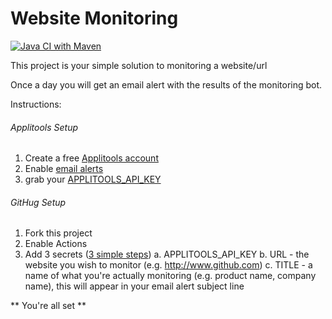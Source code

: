 # Website Monitoring

[![Java CI with Maven](https://github.com/dockermaster/WebsiteMonitoring/actions/workflows/maven.yml/badge.svg)](https://github.com/dockermaster/WebsiteMonitoring/actions/workflows/maven.yml)

This project is your simple solution to monitoring a website/url

Once a day you will get an email alert with the results of the monitoring bot.

Instructions:

###### Applitools Setup

1. Create a free [Applitools account](https://applitools.com)
2. Enable [email alerts](https://applitools.com/docs/features/batch-completion-email-integration.html)
3. grab your [APPLITOOLS_API_KEY](https://applitools.com/docs/topics/overview/obtain-api-key.html)

###### GitHug Setup

1. Fork this project
2. Enable Actions
3. Add 3 secrets ([3 simple steps](https://docs.github.com/en/actions/security-guides/encrypted-secrets))
  a. APPLITOOLS_API_KEY
  b. URL - the website you wish to monitor (e.g. http://www.github.com)
  c. TITLE - a name of what you're actually monitoring (e.g. product name, company name), this will appear in your email alert subject line

** You're all set **

